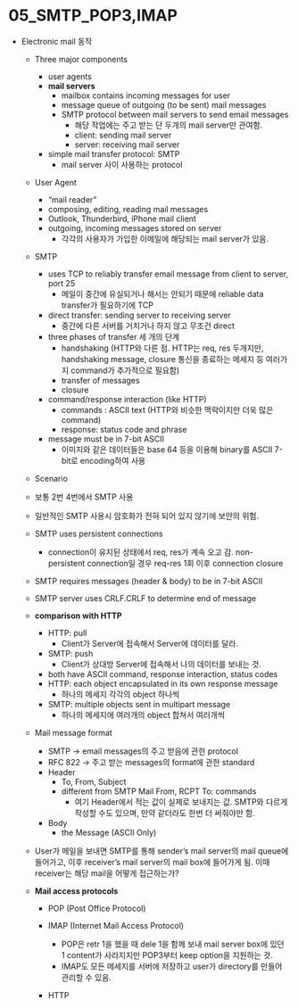 # 05_SMTP_POP3,IMAP

- Electronic mail 동작
    
    
    - Three major components
        - user agents
        - **mail servers**
            - mailbox contains incoming messages for user
            - message queue of outgoing (to be sent) mail messages
            - SMTP protocol between mail servers to send email messages
                - 해당 작업에는 주고 받는 단 두개의 mail server만 관여함.
                - client: sending mail server
                - server: receiving mail server
        - simple mail transfer protocol: SMTP
            - mail server 사이 사용하는 protocol
    - User Agent
        - “mail reader”
        - composing, editing, reading mail messages
        - Outlook, Thunderbird, iPhone mail client
        - outgoing, incoming messages stored on server
            - 각각의 사용자가 가입한 이메일에 해당되는 mail server가 있음.
    - SMTP
        - uses TCP to reliably transfer email message from client to server, port 25
            - 메일이 중간에 유실되거나 해서는 안되기 때문에 reliable data transfer가 필요하기에 TCP
        - direct transfer: sending server to receiving server
            - 중간에 다른 서버를 거치거나 하지 않고 무조건 direct
        - three phases of transfer 세 개의 단계
            - handshaking (HTTP와 다른 점. HTTP는 req, res 두개지만, handshaking message, closure 통신을 종료하는 메세지 등 여러가지 command가 추가적으로 필요함)
            - transfer of messages
            - closure
        - command/response interaction (like HTTP)
            - commands : ASCII text (HTTP와 비슷한 맥락이지만 더욱 많은 command)
            - response: status code and phrase
        - message must be in 7-bit ASCII
            - 이미지와 같은 데이터들은 base 64 등을 이용해 binary를 ASCII 7-bit로 encoding하여 사용
    - Scenario
    
    
    - 보통 2번 4번에서 SMTP 사용
    
    
    - 일반적인 SMTP 사용시 암호화가 전혀 되어 있지 않기에 보안의 위험.
    - SMTP uses persistent connections
        - connection이 유지된 상태에서 req, res가 계속 오고 감. non-persistent connection일 경우 req-res 1회 이후 connection closure
    - SMTP requires messages (header & body) to be in 7-bit ASCII
    - SMTP server uses CRLF.CRLF to determine end of message
    - **comparison with HTTP**
        - HTTP: pull
            - Client가 Server에 접속해서 Server에 데이터를 달라.
        - SMTP: push
            - Client가 상대방 Server에 접속해서 나의 데이터를 보내는 것.
        - both have ASCII command, response interaction, status codes
        - HTTP: each object encapsulated in its own response message
            - 하나의 메세지 각각의 object 하나씩
        - SMTP: multiple objects sent in multipart message
            - 하나의 메세지에 여러개의 object 합쳐서 여러개씩
    - Mail message format
        - SMTP → email messages의 주고 받음에 관한 protocol
        - RFC 822 → 주고 받는 messages의 format에 관한 standard
        - Header
            - To, From, Subject
            - different from SMTP Mail From, RCPT To: commands
                - 여기 Header에서 적는 값이 실제로 보내지는 값. SMTP와 다르게 작성할 수도 있으며, 만약 같더라도 한번 더 써줘야만 함.
        - Body
            - the Message (ASCII Only)
    - User가 메일을 보내면 SMTP를 통해 sender’s mail server의 mail queue에 들어가고, 이후 receiver’s mail server의 mail box에 들어가게 됨. 이때 receiver는 해당 mail을 어떻게 접근하는가?
    - **Mail access protocols**
        - POP (Post Office Protocol)
        
        
        - IMAP (Internet Mail Access Protocol)
            - POP은 retr 1을 했을 때 dele 1을 함께 보내 mail server box에 있던 1 content가 사라지지만 POP3부터 keep option을 지원하는 것.
            - IMAP도 모든 메세지를 서버에 저장하고 user가 directory를 만들어 관리할 수 있음.
        - HTTP
